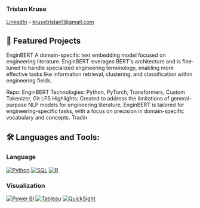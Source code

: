 ### Tristan Kruse
[LinkedIn](www.linkedin.com/in/tristan-kruse) - krusetristan1@gmail.com

## 🔬 Featured Projects

EnginBERT
A domain-specific text embedding model focused on engineering literature. EnginBERT leverages BERT's architecture and is fine-tuned to handle specialized engineering terminology, enabling more effective tasks like information retrieval, clustering, and classification within engineering fields.

Repo: EnginBERT
Technologies: Python, PyTorch, Transformers, Custom Tokenizer, Git LFS
Highlights: Created to address the limitations of general-purpose NLP models for engineering literature, EnginBERT is tailored for engineering-specific tasks, with a focus on precision in domain-specific vocabulary and concepts.
Tradin


## 🛠️ Languages and Tools:

### Language
[![Python](https://img.shields.io/badge/Python-3776AB?style=for-the-badge&logo=python&logoColor=white)](https://www.python.org/)
[![SQL](https://img.shields.io/badge/SQL-CC2927?style=for-the-badge&logo=microsoftsqlserver&logoColor=white)](https://en.wikipedia.org/wiki/SQL)
[![R](https://img.shields.io/badge/R-276DC3?style=for-the-badge&logo=r&logoColor=white)](https://www.r-project.org/)

### Visualization
[![Power BI](https://img.shields.io/badge/Power_BI-F2C811?style=for-the-badge&logo=powerbi&logoColor=black)](https://powerbi.microsoft.com/)
[![Tableau](https://img.shields.io/badge/Tableau-E97627?style=for-the-badge&logo=tableau&logoColor=white)](https://www.tableau.com/)
[![QuickSight](https://img.shields.io/badge/Amazon_QuickSight-232F3E?style=for-the-badge&logo=amazonaws&logoColor=white)](https://aws.amazon.com/quicksight/)
